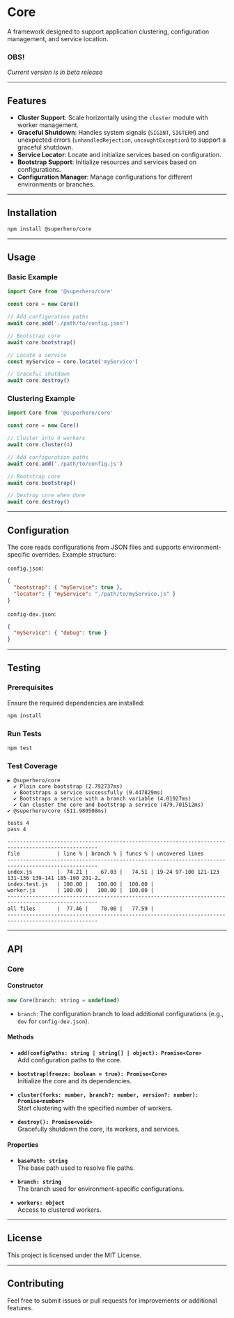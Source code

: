 
# Core

A framework designed to support application clustering, configuration management, and service location.

### OBS!

_Current version is in beta release_

---

## Features

- **Cluster Support**: Scale horizontally using the `cluster` module with worker management.
- **Graceful Shutdown**: Handles system signals (`SIGINT`, `SIGTERM`) and unexpected errors (`unhandledRejection`, `uncaughtException`) to support a graceful shutdown.
- **Service Locator**: Locate and initialize services based on configuration.
- **Bootstrap Support**: Initialize resources and services based on configurations.
- **Configuration Manager**: Manage configurations for different environments or branches.

---

## Installation

```bash
npm install @superhero/core
```

---

## Usage

### Basic Example

```javascript
import Core from '@superhero/core'

const core = new Core()

// Add configuration paths
await core.add('./path/to/config.json')

// Bootstrap core
await core.bootstrap()

// Locate a service
const myService = core.locate('myService')

// Graceful shutdown
await core.destroy()
```

### Clustering Example

```javascript
import Core from '@superhero/core'

const core = new Core()

// Cluster into 4 workers
await core.cluster(4)

// Add configuration paths
await core.add('./path/to/config.js')

// Bootstrap core
await core.bootstrap()

// Destroy core when done
await core.destroy()
```

---

## Configuration

The core reads configurations from JSON files and supports environment-specific overrides. Example structure:

`config.json`:
```json
{
  "bootstrap": { "myService": true },
  "locator": { "myService": "./path/to/myService.js" }
}
```

`config-dev.json`:
```json
{
  "myService": { "debug": true }
}
```

---

## Testing

### Prerequisites

Ensure the required dependencies are installed:

```bash
npm install
```

### Run Tests

```bash
npm test
```

### Test Coverage

```
▶ @superhero/core
  ✔ Plain core bootstrap (2.792737ms)
  ✔ Bootstraps a service successfully (9.447829ms)
  ✔ Bootstraps a service with a branch variable (4.01927ms)
  ✔ Can cluster the core and bootstrap a service (479.701512ms)
✔ @superhero/core (511.980508ms)

tests 4
pass 4

---------------------------------------------------------------------------------------------------
file            | line % | branch % | funcs % | uncovered lines
---------------------------------------------------------------------------------------------------
index.js        |  74.21 |    67.03 |   74.51 | 19-24 97-100 121-123 131-136 139-141 185-190 201-2…
index.test.js   | 100.00 |   100.00 |  100.00 | 
worker.js       | 100.00 |   100.00 |  100.00 | 
---------------------------------------------------------------------------------------------------
all files       |  77.46 |    70.00 |   77.59 | 
---------------------------------------------------------------------------------------------------
```

---

## API

### Core

#### Constructor

```javascript
new Core(branch: string = undefined)
```
- `branch`: The configuration branch to load additional configurations (e.g., `dev` for `config-dev.json`).

#### Methods

- **`add(configPaths: string | string[] | object): Promise<Core>`**  
  Add configuration paths to the core.

- **`bootstrap(freeze: boolean = true): Promise<Core>`**  
  Initialize the core and its dependencies.

- **`cluster(forks: number, branch?: number, version?: number): Promise<number>`**  
  Start clustering with the specified number of workers.

- **`destroy(): Promise<void>`**  
  Gracefully shutdown the core, its workers, and services.

#### Properties

- **`basePath: string`**  
  The base path used to resolve file paths.

- **`branch: string`**  
  The branch used for environment-specific configurations.

- **`workers: object`**  
  Access to clustered workers.

---

## License
This project is licensed under the MIT License.

---

## Contributing
Feel free to submit issues or pull requests for improvements or additional features.
